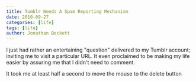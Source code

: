 ```yaml
---
title: Tumblr Needs A Spam Reporting Mechanism
date: 2010-09-27
categories: [life]
tags: [life]
author: Jonathan Beckett
---
```


I just had rather an entertaining "question" delivered to my Tumblr account; inviting me to visit a particular URL. It even proclaimed to be making my life easier by assuring me that I didn't need to comment.

It took me at least half a second to move the mouse to the delete button
